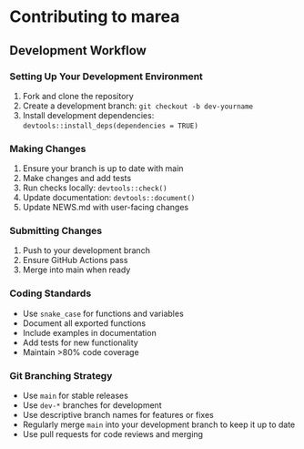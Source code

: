 # Contributing to marea

## Development Workflow

### Setting Up Your Development Environment

1. Fork and clone the repository
2. Create a development branch: `git checkout -b dev-yourname`
3. Install development dependencies: `devtools::install_deps(dependencies = TRUE)`

### Making Changes

1. Ensure your branch is up to date with main
2. Make changes and add tests
3. Run checks locally: `devtools::check()`
4. Update documentation: `devtools::document()`
5. Update NEWS.md with user-facing changes

### Submitting Changes

1. Push to your development branch
2. Ensure GitHub Actions pass
3. Merge into main when ready

### Coding Standards

- Use `snake_case` for functions and variables
- Document all exported functions
- Include examples in documentation
- Add tests for new functionality
- Maintain >80% code coverage

### Git Branching Strategy

- Use `main` for stable releases
- Use `dev-*` branches for development
- Use descriptive branch names for features or fixes
- Regularly merge `main` into your development branch to keep it up to date
- Use pull requests for code reviews and merging

